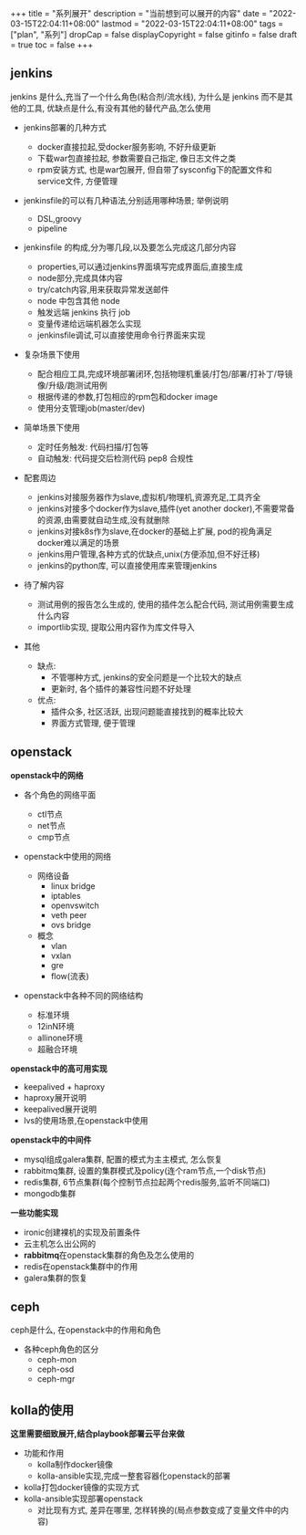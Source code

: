 +++
title = "系列展开"
description = "当前想到可以展开的内容"
date = "2022-03-15T22:04:11+08:00"
lastmod = "2022-03-15T22:04:11+08:00"
tags = ["plan", "系列"]
dropCap = false
displayCopyright = false
gitinfo = false
draft = true
toc = false
+++

## jenkins
jenkins 是什么,充当了一个什么角色(粘合剂/流水线), 为什么是 jenkins 而不是其他的工具, 优缺点是什么,有没有其他的替代产品,怎么使用

- jenkins部署的几种方式
  - docker直接拉起,受docker服务影响, 不好升级更新
  - 下载war包直接拉起, 参数需要自己指定, 像日志文件之类
  - rpm安装方式, 也是war包展开, 但自带了sysconfig下的配置文件和service文件, 方便管理
  
- jenkinsfile的可以有几种语法,分别适用哪种场景; 举例说明
  - DSL,groovy
  - pipeline
  
- jenkinsfile 的构成,分为哪几段,以及要怎么完成这几部分内容
  - properties,可以通过jenkins界面填写完成界面后,直接生成
  - node部分,完成具体内容
  - try/catch内容,用来获取异常发送邮件
  - node 中包含其他 node
  - 触发远端 jenkins 执行 job 
  - 变量传递给远端机器怎么实现
  - jenkinsfile调试,可以直接使用命令行界面来实现
  
- 复杂场景下使用
  - 配合相应工具,完成环境部署闭环,包括物理机重装/打包/部署/打补丁/导镜像/升级/跑测试用例
  - 根据传递的参数,打包相应的rpm包和docker image
  - 使用分支管理job(master/dev)
  
- 简单场景下使用
  - 定时任务触发: 代码扫描/打包等
  - 自动触发: 代码提交后检测代码 pep8 合规性
  
- 配套周边
  - jenkins对接服务器作为slave,虚拟机/物理机,资源充足,工具齐全
  - jenkins对接多个docker作为slave,插件(yet another docker),不需要常备的资源,由需要就自动生成,没有就删除
  - jenkins对接k8s作为slave,在docker的基础上扩展, pod的视角满足docker难以满足的场景
  - jenkins用户管理,各种方式的优缺点,unix(方便添加,但不好迁移)
  - jenkins的python库, 可以直接使用库来管理jenkins
  
- 待了解内容
  - 测试用例的报告怎么生成的, 使用的插件怎么配合代码, 测试用例需要生成什么内容
  - importlib实现, 提取公用内容作为库文件导入
  
- 其他
  - 缺点:
    - 不管哪种方式, jenkins的安全问题是一个比较大的缺点
    - 更新时, 各个插件的兼容性问题不好处理
  - 优点:
    - 插件众多, 社区活跃, 出现问题能直接找到的概率比较大
    - 界面方式管理, 便于管理
  
## openstack
**openstack中的网络**
- 各个角色的网络平面
  - ctl节点
  - net节点
  - cmp节点

- openstack中使用的网络
  - 网络设备
    - linux bridge
    - iptables
    - openvswitch
    - veth peer
    - ovs bridge
  - 概念
    - vlan
    - vxlan
    - gre
    - flow(流表)
  
- openstack中各种不同的网络结构
  - 标准环境
  - 12inN环境
  - allinone环境
  - 超融合环境
  
**openstack中的高可用实现**
  - keepalived + haproxy
  - haproxy展开说明
  - keepalived展开说明
  - lvs的使用场景,在openstack中使用
  
**openstack中的中间件**
  - mysql组成galera集群, 配置的模式为主主模式, 怎么恢复
  - rabbitmq集群, 设置的集群模式及policy(连个ram节点,一个disk节点)
  - redis集群, 6节点集群(每个控制节点拉起两个redis服务,监听不同端口)
  - mongodb集群

**一些功能实现**
  - ironic创建裸机的实现及前置条件
  - 云主机怎么出公网的
  - **rabbitmq**在openstack集群的角色及怎么使用的
  - redis在openstack集群中的作用
  - galera集群的恢复
  
## ceph
ceph是什么, 在openstack中的作用和角色
- 各种ceph角色的区分
  - ceph-mon
  - ceph-osd
  - ceph-mgr
  
## kolla的使用
**这里需要细致展开,结合playbook部署云平台来做**
- 功能和作用
  - kolla制作docker镜像
  - kolla-ansible实现,完成一整套容器化openstack的部署
- kolla打包docker镜像的实现方式
- kolla-ansible实现部署openstack
  - 对比现有方式, 差异在哪里, 怎样转换的(局点参数变成了变量文件中的内容)